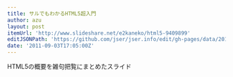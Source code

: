 ```yaml
---
title: サルでもわかるHTML5超入門
author: azu
layout: post
itemUrl: 'http://www.slideshare.net/e2kaneko/html5-9409899'
editJSONPath: 'https://github.com/jser/jser.info/edit/gh-pages/data/2011/09/index.json'
date: '2011-09-03T17:05:00Z'
---
```

HTML5の概要を雑句把覧にまとめたスライド
